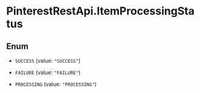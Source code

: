 # PinterestRestApi.ItemProcessingStatus

## Enum


* `SUCCESS` (value: `"SUCCESS"`)

* `FAILURE` (value: `"FAILURE"`)

* `PROCESSING` (value: `"PROCESSING"`)


